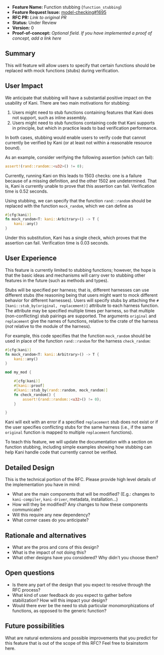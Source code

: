 - **Feature Name:** Function stubbing (`function_stubbing`)
- **Feature Request Issue:** [model-checking#1695](https://github.com/model-checking/kani/issues/1695)
- **RFC PR:** *Link to original PR*
- **Status:** Under Review
- **Version:** 0
- **Proof-of-concept:** *Optional field. If you have implemented a proof of concept, add a link here*

## Summary

This will feature will allow users to specify that certain functions should be replaced with mock functions (stubs) during verification.

## User Impact

We anticipate that stubbing will have a substantial positive impact on the usability of Kani. There are two main motivations for stubbing:


1. Users might need to stub functions containing features that Kani does not support, such as inline assembly.
2. Users might need to stub functions containing code that Kani supports in principle, but which in practice leads to bad verification performance.

In both cases, stubbing would enable users to verify code that cannot currently be verified by Kani (or at least not within a reasonable resource bound).

As an example, consider verifying the following assertion (which can fail):

```rust
assert!(rand::random::<u32>() != 0);
```

Currently, running Kani on this leads to 1503 checks: one is a failure because of a missing definition, and the other 1502 are undetermined. That is, Kani is currently unable to prove that this assertion can fail. Verification time is 0.52 seconds.

Using stubbing, we can specify that the function `rand::random` should be replaced with the function `mock_random`, which we can define as

```rust
#[cfg(kani)]
fn mock_random<T: kani::Arbitrary>() -> T {
    kani::any()
}
```

Under this substitution, Kani has a single check, which proves that the assertion can fail. Verification time is 0.03 seconds.

## User Experience

This feature is currently limited to stubbing functions; however, the hope is that the basic ideas and mechanisms will carry over to stubbing other features in the future (such as methods and types).

Stubs will be specified per harness; that is, different harnesses can use different stubs (the reasoning being that users might want to mock different behavior for different harnesses).
Users will specify stubs by attaching the `#[kani::stub_by(original, replacement)]` attribute to each harness function.
The attribute may be specified multiple times per harness, so that multiple (non-conflicting) stub pairings are supported.
The arguments `original` and `replacement` give the names of functions, relative to the crate of the harness (*not* relative to the module of the harness).

For example, this code specifies that the function `mock_random` should be used in place of the function `rand::random` for the harness `check_random`:

```rust
#[cfg(kani)]
fn mock_random<T: kani::Arbitrary>() -> T {
    kani::any()
}

mod my_mod {

    #[cfg(kani)]
    #[kani::proof]
    #[kani::stub_by(rand::random, mock_random)]
    fn check_random() {
        assert!(rand::random::<u32>() != 0);
    }

}
```

Kani will exit with an error if a specified `replacement` stub does not exist or if the user specifies conflicting stubs for the same harness (i.e., if the same `original` function is mapped to multiple `replacement` functions).

To teach this feature, we will update the documentation with a section on function stubbing, including simple examples showing how stubbing can help Kani handle code that currently cannot be verified.

## Detailed Design

This is the technical portion of the RFC. Please provide high level details of the implementation you have in mind:

- What are the main components that will be modified? (E.g.: changes to `kani-compiler`, `kani-driver`, metadata,
  installation...)
- How will they be modified? Any changes to how these components communicate?
- Will this require any new dependency?
- What corner cases do you anticipate?

## Rationale and alternatives

- What are the pros and cons of this design?
- What is the impact of not doing this?
- What other designs have you considered? Why didn't you choose them?

## Open questions

- Is there any part of the design that you expect to resolve through the RFC process?
- What kind of user feedback do you expect to gather before stabilization? How will this impact your design?
- Would there ever be the need to stub particular monomorphizations of functions, as opposed to the generic function?

## Future possibilities

What are natural extensions and possible improvements that you predict for this feature that is out of the
scope of this RFC? Feel free to brainstorm here.